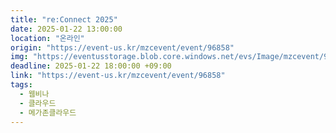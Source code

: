 ```yaml
---
title: "re:Connect 2025"
date: 2025-01-22 13:00:00
location: "온라인"
origin: "https://event-us.kr/mzcevent/event/96858"
img: "https://eventusstorage.blob.core.windows.net/evs/Image/mzcevent/96858/ProjectInfo/Cover/827a8c68b55c4591b448cfcb43b62232.jpg"
deadline: 2025-01-22 18:00:00 +09:00
link: "https://event-us.kr/mzcevent/event/96858"
tags:
  - 웹비나
  - 클라우드
  - 메가존클라우드
---
```

